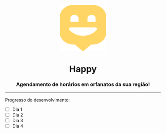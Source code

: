 <p align="center">
  <img src="https://raw.githubusercontent.com/lvsouza/happy-front/master/public/logo512.png" height="150" width="150" alt="Code easy platform" />
</p>

<h2 align="center" style="font-size:28px;font-weight:bold">Happy</h2>

<h3 align="center">
  Agendamento de horários em orfanatos da sua região!
</h3>

---

Progresso do desenvolvimento:

- [ ] Dia 1
- [ ] Dia 2
- [ ] Dia 3
- [ ] Dia 4
